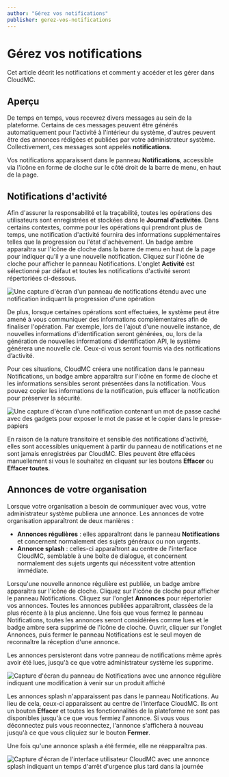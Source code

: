 ```yaml
---
author: "Gérez vos notifications"
publisher: gerez-vos-notifications
---
```


# Gérez vos notifications

Cet article décrit les notifications et comment y accéder et les gérer dans CloudMC.

## Aperçu

De temps en temps, vous recevrez divers messages au sein de la plateforme. Certains de ces messages peuvent être générés automatiquement pour l'activité à l'intérieur du système, d'autres peuvent être des annonces rédigées et publiées par votre administrateur système. Collectivement, ces messages sont appelés **notifications**.

Vos notifications apparaissent dans le panneau **Notifications**, accessible via l'icône en forme de cloche sur le côté droit de la barre de menu, en haut de la page.

## Notifications d'activité

Afin d'assurer la responsabilité et la traçabilité, toutes les opérations des utilisateurs sont enregistrées et stockées dans le **Journal d'activités**. Dans certains contextes, comme pour les opérations qui prendront plus de temps, une notification d'activité fournira des informations supplémentaires telles que la progression ou l'état d'achèvement. Un badge ambre apparaîtra sur l'icône de cloche dans la barre de menu en haut de la page pour indiquer qu'il y a une nouvelle notification. Cliquez sur l'icône de cloche pour afficher le panneau Notifications. L'onglet **Activité** est sélectionné par défaut et toutes les notifications d'activité seront répertoriées ci-dessous.

![Une capture d'écran d'un panneau de notifications étendu avec une notification indiquant la progression d'une opération](announcements-notificationpanel-en.png "Une notification d'activité dans le panneau Notifications")

De plus, lorsque certaines opérations sont effectuées, le système peut être amené à vous communiquer des informations complémentaires afin de finaliser l'opération. Par exemple, lors de l'ajout d'une nouvelle instance, de nouvelles informations d'identification seront générées, ou, lors de la génération de nouvelles informations d'identification API, le système générera une nouvelle clé. Ceux-ci vous seront fournis via des notifications d’activité.

Pour ces situations, CloudMC créera une notification dans le panneau Notifications, un badge ambre apparaîtra sur l'icône en forme de cloche et les informations sensibles seront présentées dans la notification. Vous pouvez copier les informations de la notification, puis effacer la notification pour préserver la sécurité.

![Une capture d'écran d'une notification contenant un mot de passe caché avec des gadgets pour exposer le mot de passe et le copier dans le presse-papiers](announcements-credentials-en.png "Une notification d'activité avec les informations d'identification pour une nouvelle instance")

En raison de la nature transitoire et sensible des notifications d'activité, elles sont accessibles uniquement à partir du panneau de notifications et ne sont jamais enregistrées par CloudMC. Elles peuvent être effacées manuellement si vous le souhaitez en cliquant sur les boutons **Effacer** ou **Effacer toutes**.

## Annonces de votre organisation

Lorsque votre organisation a besoin de communiquer avec vous, votre administrateur système publiera une annonce. Les annonces de votre organisation apparaîtront de deux manières :

- **Annonces régulières** : elles apparaîtront dans le panneau **Notifications** et concernent normalement des sujets généraux ou non urgents.
- **Annonce splash** : celles-ci apparaîtront au centre de l'interface CloudMC, semblable à une boîte de dialogue, et concernent normalement des sujets urgents qui nécessitent votre attention immédiate.

Lorsqu'une nouvelle annonce régulière est publiée, un badge ambre apparaîtra sur l'icône de cloche. Cliquez sur l'icône de cloche pour afficher le panneau Notifications. Cliquez sur l'onglet **Annonces** pour répertorier vos annonces. Toutes les annonces publiées apparaîtront, classées de la plus récente à la plus ancienne. Une fois que vous fermez le panneau Notifications, toutes les annonces seront considérées comme lues et le badge ambre sera supprimé de l'icône de cloche. Ouvrir, cliquer sur l'onglet Annonces, puis fermer le panneau Notifications est le seul moyen de reconnaître la réception d'une annonce.

Les annonces persisteront dans votre panneau de notifications même après avoir été lues, jusqu'à ce que votre administrateur système les supprime.

![Capture d'écran du panneau de Notifications avec une annonce régulière indiquant une modification à venir sur un produit affiché](announcements-regular-en.png "Exemple d'annonce régulière dans le panneau Notifications")

Les annonces splash n'apparaissent pas dans le panneau Notifications. Au lieu de cela, ceux-ci apparaissent au centre de l'interface CloudMC. Ils ont un bouton **Effacer** et toutes les fonctionnalités de la plateforme ne sont pas disponibles jusqu'à ce que vous fermiez l'annonce. Si vous vous déconnectez puis vous reconnectez, l'annonce s'affichera à nouveau jusqu'à ce que vous cliquiez sur le bouton **Fermer**.

Une fois qu'une annonce splash a été fermée, elle ne réapparaîtra pas.

![Capture d'écran de l'interface utilisateur CloudMC avec une annonce splash indiquant un temps d'arrêt d'urgence plus tard dans la journée](announcements-splash-en.png "Exemple d'annonce splash dans l'interface utilisateur CloudMC")

